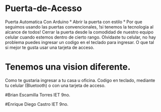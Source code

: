 # Puerta-de-Acesso
Puerta Automatica Con Arduino
° Abrir la puerta con estilo °
Por que seguimos usando las puertas convencionales, !si tenemos la tecnologia al alcance de todos!
Cerrar la puerta desde la comodidad de nuestro equipo celular cuando estemos dentro de cierto rango.
Olvidaste tu celular, no hay problema puedes ingresar un codigo en el teclado para ingresar.
O que tal si mejor te gusta usar una tarjeta de acceso. 
# Tenemos una vision diferente. 
Como te gustaria ingresar a tu casa u oficina.
Codigo en teclado, mediante tu celular (Bluetooth) o con una tarjeta de acceso.

#Brian Escamilla Torres   IET 9no.
 
#Enrique Diego Castro   IET 9no.
